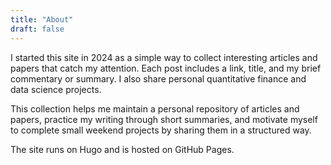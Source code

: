 ```yaml
---
title: "About"
draft: false
---
```

I started this site in 2024 as a simple way to collect interesting articles and papers that catch my attention. Each post includes a link, title, and my brief commentary or summary. I also share personal quantitative finance and data science projects.

This collection helps me maintain a personal repository of articles and papers, practice my writing through short summaries, and motivate myself to complete small weekend projects by sharing them in a structured way.

The site runs on Hugo and is hosted on GitHub Pages.